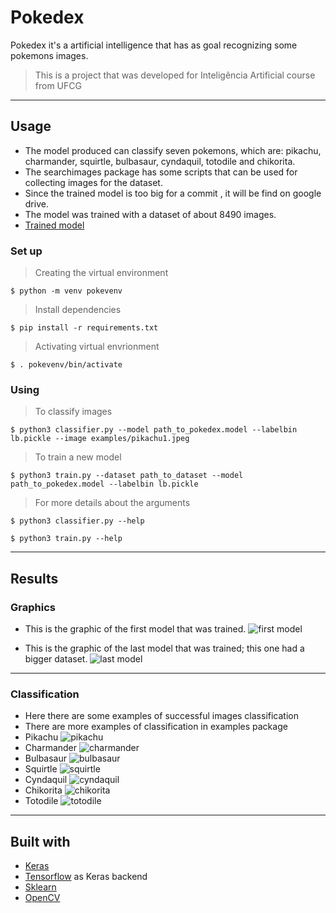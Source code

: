 # Pokedex

Pokedex it's a artificial intelligence that has as goal recognizing some pokemons images.

> This is a project that was developed for Inteligência Artificial course from UFCG

---

## Usage

- The model produced can classify seven pokemons, which are: pikachu, charmander, squirtle, bulbasaur, cyndaquil, totodile and chikorita.
- The searchimages package has some scripts that can be used for collecting images for the dataset.
- Since the trained model is too big for a commit , it will be find on google drive.
- The model was trained with a dataset of about 8490 images.
- [Trained model](https://drive.google.com/file/d/1DA2EeCIO4FF8kHjEIJm82oFO_K7hvA-r/view?usp=sharing)

### Set up

> Creating the virtual environment
```shell
$ python -m venv pokevenv

```
> Install dependencies
```shell
$ pip install -r requirements.txt
```

> Activating virtual envrionment
```shell
$ . pokevenv/bin/activate
```

### Using

> To classify images
```shell
$ python3 classifier.py --model path_to_pokedex.model --labelbin lb.pickle --image examples/pikachu1.jpeg
```

> To train a new model
```shell
$ python3 train.py --dataset path_to_dataset --model path_to_pokedex.model --labelbin lb.pickle
```

> For more details about the arguments
```
$ python3 classifier.py --help
```
```
$ python3 train.py --help
```
---

## Results

### Graphics

- This is the graphic of the first model that was trained.
 ![first model](https://github.com/thaynnara007/pokedex/blob/master/first_model_plot.png)

- This is the graphic of the last model that was trained; this one had a bigger dataset.
 ![last model](https://github.com/thaynnara007/pokedex/blob/master/last_model_plot.png)

---

### Classification

- Here there are some examples of successful images classification
- There are more examples of classification in examples package
- Pikachu
 ![pikachu](https://github.com/thaynnara007/pokedex/blob/master/examples/pikachu.png)
- Charmander
 ![charmander](https://github.com/thaynnara007/pokedex/blob/master/examples/charmander.png)
- Bulbasaur
 ![bulbasaur](https://github.com/thaynnara007/pokedex/blob/master/examples/bulbasaur.png)
- Squirtle
 ![squirtle](https://github.com/thaynnara007/pokedex/blob/master/examples/squirtle.png)
- Cyndaquil
 ![cyndaquil](https://github.com/thaynnara007/pokedex/blob/master/examples/cyndaquil2.png)
- Chikorita
 ![chikorita](https://github.com/thaynnara007/pokedex/blob/master/examples/chikorita.png)
- Totodile
 ![totodile](https://github.com/thaynnara007/pokedex/blob/master/examples/totodile.png)

---

## Built with

- [Keras](https://keras.io/)
- [Tensorflow](https://www.tensorflow.org/) as Keras backend
- [Sklearn](https://scikit-learn.org/stable/)
- [OpenCV](https://opencv.org/)

